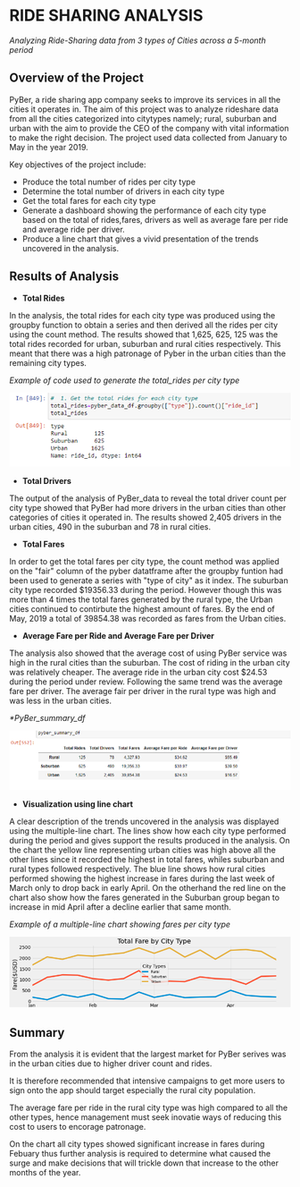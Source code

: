 # RIDE SHARING ANALYSIS
_Analyzing Ride-Sharing data from 3 types of Cities across a 5-month period_


## Overview of the Project

PyBer, a ride sharing app company seeks to improve its services in all the cities it operates in. The aim of this project was to analyze rideshare data from all the cities categorized into citytypes namely; rural, suburban and urban with the aim to provide the CEO of the company with vital information to make the right decision.
The project used data collected from January to May in the year 2019.

Key objectives of the project include:
- Produce the total number of rides per city type
- Determine the total number of drivers in each city type
- Get the total fares for each city type
- Generate a dashboard showing the performance of each city type based on the total of rides,fares, drivers as well as average fare per ride and average ride per driver.
- Produce a line chart that gives a vivid presentation of the trends uncovered in the analysis. 


## Results of Analysis

* **Total Rides**

In the analysis, the total rides for each city type was produced using the groupby function to obtain a series and then derived all the rides per city using the count method. The results showed that 1,625, 625, 125 was the total rides recorded for urban, suburban and rural cities respectively. This meant that there was a high patronage of Pyber in the urban cities than the remaining city types. 

_*Example of code used to generate the total_rides per city type*_

![Alt text](https://github.com/emmanuelbrim/PyBer_Analysis/blob/main/analysis/Capture.PNG)


* **Total Drivers**

The output of the analysis of PyBer_data to reveal the total driver count per city type showed that PyBer had more drivers in the urban cities than other categories of cities it operated in. The results showed 2,405 drivers in the urban cities, 490 in the suburban and 78 in rural cities.


* **Total Fares**

In order to get the total fares per city type, the count method was applied on the "fair" column of the pyber datatframe after the groupby funtion had been used to generate a series with "type of city" as it index. The suburban city type recorded $19356.33 during the period. However though this was more than 4 times the total fares generated by the rural type, the Urban cities continued to contirbute the highest amount of fares. By the end of May, 2019 a total of  39854.38 was recorded as fares from the Urban cities.

* **Average Fare per Ride and Average Fare per Driver**

The analysis also showed that the average cost of using PyBer service was high in the rural cities than the suburban. The cost of riding in the urban city was relatively cheaper. The average ride in the urban city cost $24.53 during the period under review.
Following the same trend was the average fare per driver. The average fair per driver in the rural type was high and was less in the urban cities. 


_*PyBer_summary_df_

![Alt text](https://github.com/emmanuelbrim/PyBer_Analysis/blob/main/analysis/pyber%20summary.PNG)



* **Visualization using line chart**

A clear description of the trends uncovered in the analysis was displayed using the multiple-line chart. 
The lines show how each city type performed during the period and gives support the results produced in the analysis.
On the chart the yellow line representing urban cities was high above all the other lines since it recorded the highest in total fares, whiles suburban and rural types followed respectively.
The blue line shows how rural cities performed showing the highest increase in fares during the last week of March only to drop back in early April.
On the otherhand the red line on the chart also show how the fares generated in the Suburban group began to increase in mid April after a decline earlier that same month.


_*Example of a multiple-line chart showing fares per city type*_

![Alt text](https://github.com/emmanuelbrim/PyBer_Analysis/blob/main/analysis/Fig8.png)



## Summary

From the analysis it is evident that the largest market for PyBer serives was in the urban cities due to higher driver count and rides.

It is therefore recommended that intensive campaigns to get more users to sign onto the app should target especially the rural city population.

The average fare per ride in the rural city type was high compared to all the other types, hence management must seek inovatie ways of reducing this cost to users to encorage patronage. 

On the chart all city types showed significant increase in fares during Febuary thus further analysis is required to determine what caused the surge and make decisions that will trickle down that increase to the other months of the year. 

 
